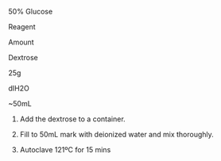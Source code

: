 50% Glucose

Reagent
	

Amount

Dextrose
	

25g

dIH2O
	

~50mL

1. Add the dextrose to a container.

2. Fill to 50mL mark with deionized water and mix thoroughly.

3. Autoclave 121ºC for 15 mins

